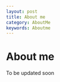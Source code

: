 ```yaml
---
layout: post
title: About me
category: AboutMe
keywords: Aboutme
---
```


# About me
To be updated soon